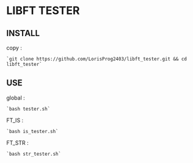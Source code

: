 # LIBFT TESTER
## INSTALL
copy :

	`git clone https://github.com/LorisProg2403/libft_tester.git && cd libft_tester`

## USE
global :

	`bash tester.sh`

FT_IS :

	`bash is_tester.sh`

FT_STR :

	`bash str_tester.sh`
